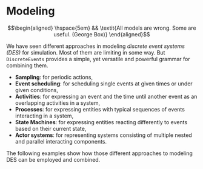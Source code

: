 # Modeling

```math
\begin{aligned}
\hspace{5em} && \textit{All models are wrong. Some are useful. (George Box)}
\end{aligned}
```

We have seen different approaches in modeling *discrete event systems (DES)* for simulation. Most of them are limiting in some way. But `DiscreteEvents` provides a simple, yet versatile and powerful grammar for combining them.

- **Sampling**: for periodic actions,
- **Event scheduling**: for scheduling single events at given times or under given conditions,
- **Activities**: for expressing an event and the time until another event as an overlapping activities in a system,
- **Processes**: for expressing entities with typical sequences of events interacting in a system,
- **State Machines**: for expressing entities reacting differently to events based on their current state,
- **Actor systems**: for representing systems consisting of multiple nested and parallel interacting components.

The following examples show how those different approaches to modeling DES can be employed and combined.

